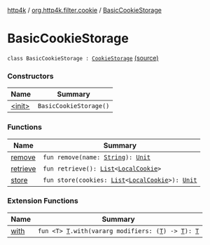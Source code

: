 [http4k](../../index.md) / [org.http4k.filter.cookie](../index.md) / [BasicCookieStorage](./index.md)

# BasicCookieStorage

`class BasicCookieStorage : `[`CookieStorage`](../-cookie-storage/index.md) [(source)](https://github.com/http4k/http4k/blob/master/http4k-core/src/main/kotlin/org/http4k/filter/cookie/clientCookies.kt#L23)

### Constructors

| Name | Summary |
|---|---|
| [&lt;init&gt;](-init-.md) | `BasicCookieStorage()` |

### Functions

| Name | Summary |
|---|---|
| [remove](remove.md) | `fun remove(name: `[`String`](https://kotlinlang.org/api/latest/jvm/stdlib/kotlin/-string/index.html)`): `[`Unit`](https://kotlinlang.org/api/latest/jvm/stdlib/kotlin/-unit/index.html) |
| [retrieve](retrieve.md) | `fun retrieve(): `[`List`](https://kotlinlang.org/api/latest/jvm/stdlib/kotlin.collections/-list/index.html)`<`[`LocalCookie`](../-local-cookie/index.md)`>` |
| [store](store.md) | `fun store(cookies: `[`List`](https://kotlinlang.org/api/latest/jvm/stdlib/kotlin.collections/-list/index.html)`<`[`LocalCookie`](../-local-cookie/index.md)`>): `[`Unit`](https://kotlinlang.org/api/latest/jvm/stdlib/kotlin/-unit/index.html) |

### Extension Functions

| Name | Summary |
|---|---|
| [with](../../org.http4k.core/with.md) | `fun <T> `[`T`](../../org.http4k.core/with.md#T)`.with(vararg modifiers: (`[`T`](../../org.http4k.core/with.md#T)`) -> `[`T`](../../org.http4k.core/with.md#T)`): `[`T`](../../org.http4k.core/with.md#T) |
